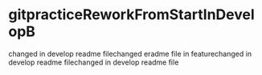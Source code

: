 # gitpracticeReworkFromStartInDevelopB
changed in develop readme filechanged eradme file in featurechanged in develop readme filechanged in develop readme file